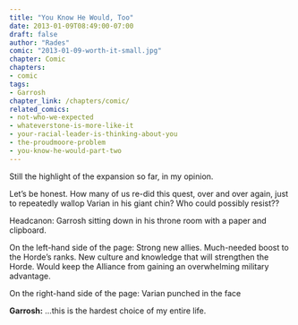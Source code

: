 ```yaml
---
title: "You Know He Would, Too"
date: 2013-01-09T08:49:00-07:00
draft: false
author: "Rades"
comic: "2013-01-09-worth-it-small.jpg"
chapter: Comic
chapters:
- comic
tags: 
- Garrosh
chapter_link: /chapters/comic/
related_comics:
- not-who-we-expected
- whateverstone-is-more-like-it
- your-racial-leader-is-thinking-about-you
- the-proudmoore-problem
- you-know-he-would-part-two
---
```


Still the highlight of the expansion so far, in my opinion. 


Let’s be honest. How many of us re-did this quest, over and over again, just to repeatedly wallop Varian in his giant chin? Who could possibly resist??


Headcanon: Garrosh sitting down in his throne room with a paper and clipboard.


On the left-hand side of the page: Strong new allies. Much-needed boost to the Horde’s ranks. New culture and knowledge that will strengthen the Horde. Would keep the Alliance from gaining an overwhelming military advantage.


On the right-hand side of the page: Varian punched in the face


**Garrosh:** …this is the hardest choice of my entire life.

